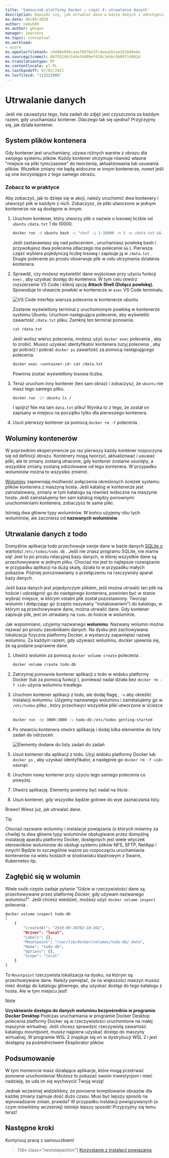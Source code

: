 ```yaml
---
title: 'Samouczek platformy Docker — część 4: utrwalanie danych'
description: Dowiedz się, jak utrwalać dane w bazie danych i udostępniać katalogi w kontenerze przez instalowanie woluminu.
ms.date: 08/04/2020
author: nebuk89
ms.author: ghogen
manager: jmartens
ms.topic: conceptual
ms.workload:
- azure
ms.openlocfilehash: c9408e099caaef097be3fc4eea26cee2b1889e8e
ms.sourcegitcommit: 8b75524dc544e34d09ef428c3ebbc9b09f14982d
ms.translationtype: MT
ms.contentlocale: pl-PL
ms.lasthandoff: 07/02/2021
ms.locfileid: "113222906"
---
```

# <a name="persist-your-data"></a>Utrwalanie danych

Jeśli nie zauważysz tego, lista zadań do zdjęć jest czyszczona za każdym razem, gdy uruchamiasz kontener. Dlaczego tak się ujedna? Przyjrzyjmy się, jak działa kontener.

## <a name="the-containers-filesystem"></a>System plików kontenera

Gdy kontener jest uruchamiany, używa różnych warstw z obrazu dla swojego systemu plików. Każdy kontener otrzymuje również własne "miejsce na pliki tymczasowe" do tworzenia, aktualizowania lub usuwania plików. Wszelkie zmiany nie będą widoczne w innym kontenerze, *nawet* jeśli są one korzystające z tego samego obrazu.

### <a name="see-this-in-practice"></a>Zobacz to w praktyce

Aby zobaczyć, jak to dzieje się w akcji, należy uruchomić dwa kontenery i utworzyć plik w każdym z nich. Zobaczysz, że pliki utworzone w jednym kontenerze nie są dostępne w innym.

1. Uruchom kontener, który utworzy plik o nazwie o losowej liczbie od `ubuntu` `/data.txt` 1 do 10000.

    ```bash
    docker run -d ubuntu bash -c "shuf -i 1-10000 -n 1 -o /data.txt && tail -f /dev/null"
    ```

    Jeśli zastanawiasz się nad poleceniem , uruchamiasz powłokę bash i przywołujesz dwa polecenia (dlaczego ma polecenie `&&` ). Pierwsza część wybiera pojedynczą liczbę losową i zapisuje ją w `/data.txt` . Drugie polecenie po prostu obserwuje plik w celu utrzymania działania kontenera.

1. Sprawdź, czy możesz wyświetlić dane wyjściowe przy użyciu funkcji `exec` , aby uzyskać dostęp do kontenera. W tym celu otwórz rozszerzenie VS Code i kliknij opcję **Attach Shell (Dołącz powłokę).** Spowoduje to otwarcie powłoki w kontenerze w `exec` VS Code terminalu.

    ![VS Code interfejs wiersza polecenia w kontenerze ubuntu](media/attach_shell.png)

    Zostanie wyświetlony terminal z uruchomionym powłoką w kontenerze systemu Ubuntu. Uruchom następujące polecenie, aby wyświetlić zawartość `/data.txt` pliku. Zamknij ten terminal ponownie.

    ```bash
    cat /data.txt
    ```

    Jeśli wolisz wiersz polecenia, możesz użyć `docker exec` polecenia , aby to zrobić. Musisz uzyskać identyfikator kontenera (użyj polecenia , aby go pobrać) i pobrać `docker ps` zawartość za pomocą następującego polecenia.

    ```bash
    docker exec <container-id> cat /data.txt
    ```

    Powinna zostać wyświetlony losowa liczba.

1. Teraz uruchom inny kontener (ten sam obraz) i zobaczysz, że `ubuntu` nie masz tego samego pliku.

    ```bash
    docker run -it ubuntu ls /
    ```

    I spójrz! Nie ma tam `data.txt` pliku! Wynika to z tego, że został on zapisany w miejscu na początku tylko dla pierwszego kontenera.

1. Usuń pierwszy kontener za pomocą `docker rm -f` polecenia .

## <a name="container-volumes"></a>Woluminy kontenerów

W poprzednim eksperymencie po raz pierwszy każdy kontener rozpoczyna się od definicji obrazu. Kontenery mogą tworzyć, aktualizować i usuwać pliki, ale te zmiany zostaną utracone, gdy kontener zostanie usunięty, a wszystkie zmiany zostaną odizolowane od tego kontenera. W przypadku woluminów można to wszystko zmienić.

[Woluminy](https://docs.docker.com/storage/volumes/) zapewniają możliwość połączenia określonych ścieżek systemu plików kontenera z maszyną hosta. Jeśli katalog w kontenerze jest zainstalowany, zmiany w tym katalogu są również widoczne na maszynie hosta. Jeśli zainstalujemy ten sam katalog między ponownymi uruchomieniami kontenera, zobaczysz te same pliki.

Istnieją dwa główne typy woluminów. W końcu użyjemy obu tych woluminów, ale zaczniesz od **nazwanych woluminów**.

## <a name="persist-your-todo-data"></a>Utrwalanie danych z todo

Domyślnie aplikacja todo przechowuje swoje dane w bazie danych [SQLite o](https://www.sqlite.org/index.html) wartości `/etc/todos/todo.db` . Jeśli nie znasz programu SQLite, nie martw się! Jest to po prostu relacyjnej bazy danych, w której wszystkie dane są przechowywane w jednym pliku. Chociaż nie jest to najlepsze rozwiązanie w przypadku aplikacji na dużą skalę, działa to w przypadku małych pokazów. Później porozmawiamy o przełączeniu na rzeczywisty aparat bazy danych.

Jeśli baza danych jest pojedynczym plikiem, jeśli można utrwalić ten plik na hoście i udostępnić go do następnego kontenera, powinien być w stanie wybrać miejsce, w którym ostatni plik został pozostawiony. Tworząc wolumin i dołączając go (często nazywany "instalowaniem") do katalogu, w którym są przechowywane dane, można utrwalić dane. Gdy kontener zapisuje plik, jest on utrwalany na `todo.db` hoście w woluminie.

Jak wspomniano, użyjemy nazwanego **woluminu**. Nazwany wolumin można nazwać po prostu zasobnikami danych. Na dysku jest zachowywana lokalizacja fizyczna platformy Docker, a wystarczy zapamiętać nazwę woluminu. Za każdym razem, gdy używasz woluminu, docker upewnia się, że są podane poprawne dane.

1. Utwórz wolumin za pomocą `docker volume create` polecenia .

    ```bash
    docker volume create todo-db
    ```

1. Zatrzymaj ponownie kontener aplikacji z todo w widoku platformy Docker (lub za pomocą funkcji ), ponieważ nadal działa bez `docker rm -f <id>` użycia woluminu trwałego.

1. Uruchom kontener aplikacji z todo, ale dodaj flagę , `-v` aby określić instalacji woluminu. Użyjemy nazwanego woluminu i zainstalujemy go w `/etc/todos` pliku , który przechwyci wszystkie pliki utworzone w ścieżce .

    ```bash
    docker run -dp 3000:3000 -v todo-db:/etc/todos getting-started
    ```

1. Po otwarciu kontenera otwórz aplikację i dodaj kilka elementów do listy zadań do odrzuceń.

    ![Elementy dodane do listy zadań do zadań](media/items-added.png)

1. Usuń kontener dla aplikacji z todo. Użyj widoku platformy Docker lub `docker ps` , aby uzyskać identyfikator, a następnie go `docker rm -f <id>` usunąć.

1. Uruchom nowy kontener przy użyciu tego samego polecenia co powyżej.

1. Otwórz aplikację. Elementy powinny być nadal na liście.

1. Usuń kontener, gdy wszystko będzie gotowe do wye zaznaczania listy.

Brawo! Wiesz już, jak utrwalać dane.

> [!TIP]
> Chociaż nazwane woluminy i instalacje powiązania (o których mówimy za chwilę) to dwa główne typy woluminów obsługiwane przez domyślną instalację aparatu platformy Docker, dostępnych jest wiele wtyczek sterowników woluminów do obsługi systemu plików NFS, SFTP, NetApp i innych! Będzie to szczególnie ważne po rozpoczęciu uruchamiania kontenerów na wielu hostach w środowisku klastrowym z Swarm, Kubernetes itp.

## <a name="dive-into-your-volume"></a>Zagłębić się w wolumin

Wiele osób często zadaje pytanie "Gdzie w rzeczywistości dane są przechowywane przez platformę *Docker,* gdy używam nazwanego woluminu?". Jeśli chcesz wiedzieć, możesz użyć `docker volume inspect` polecenia .

```bash
docker volume inspect todo-db
[
    {
        "CreatedAt": "2019-09-26T02:18:36Z",
        "Driver": "local",
        "Labels": {},
        "Mountpoint": "/var/lib/docker/volumes/todo-db/_data",
        "Name": "todo-db",
        "Options": {},
        "Scope": "local"
    }
]
```

To `Mountpoint` rzeczywista lokalizacja na dysku, na którym są przechowywane dane. Należy pamiętać, że na większości maszyn musisz mieć dostęp do katalogu głównego, aby uzyskać dostęp do tego katalogu z hosta. Ale w tym miejscu jest!

> [!NOTE]
> **Uzyskiwanie dostępu do danych woluminu bezpośrednio w programie Docker Desktop** Podczas uruchamiania w programie Docker Desktop polecenia platformy Docker są w rzeczywistości uruchomione na małej maszynie wirtualnej. Jeśli chcesz sprawdzić rzeczywistą zawartość katalogu *mountpoint,* musisz najpierw uzyskać dostęp do maszyny wirtualnej. W programie WSL 2 znajduje się on w dystrybucji WSL 2 i jest dostępny za pośrednictwem Eksplorator plików.

## <a name="recap"></a>Podsumowanie

W tym momencie masz działające aplikacje, które mogą przetrwać ponowne uruchomienia! Możesz to pokazać swoim inwestycjom i mieć nadzieję, że uda im się wychwycić Twoją wizję!

Jednak wcześniej widzieliśmy, że ponowne kompilowanie obrazów dla każdej zmiany zajmuje dość dużo czasu. Musi być lepszy sposób na wprowadzanie zmian, prawda? W przypadku instalacji powiązywanych (o czym mówiliśmy wcześniej) istnieje lepszy sposób! Przyjrzyjmy się temu teraz!

## <a name="next-steps"></a>Następne kroki

Kontynuuj pracę z samouczkiem!

> [!div class="nextstepaction"]
> [Korzystanie z instalacji powiązania](use-bind-mounts.md)
